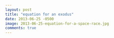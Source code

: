 ```yaml
---
layout: post
title: "equation for an exodus"
date: 2013-06-25 -0500
image: 2013-06-25-equation-for-a-space-race.jpg
comments: true
---
```



